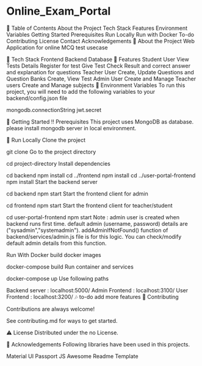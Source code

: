 # Online_Exam_Portal

📔 Table of Contents
About the Project
Tech Stack
Features
Environment Variables
Getting Started
Prerequisites
Run Locally
Run with Docker
To-do
Contributing
License
Contact
Acknowledgements
🌟 About the Project
Web Application for online MCQ test usecase

👾 Tech Stack
Frontend
Backend
Database
🎯 Features
Student User
View Tests Details
Register for test
Give Test
Check Result and correct answer and explanation for questions
Teacher User
Create, Update Questions and Question Banks
Create, View Test
Admin User
Create and Manage Teacher users
Create and Manage subjects
🔑 Environment Variables
To run this project, you will need to add the following variables to your backend/config.json file

mongodb.connectionString jwt.secret

🧰 Getting Started
‼️ Prerequisites
This project uses MongoDB as database. please install mongodb server in local environment.

🏃 Run Locally
Clone the project

  git clone 
Go to the project directory

  cd project-directory
Install dependencies

  cd backend
  npm install
  cd ../frontend
  npm install
  cd ../user-portal-frontend
  npm install
Start the backend server

  cd backend
  npm start
Start the frontend client for admin

  cd frontend
  npm start
Start the frontend client for teacher/student

  cd user-portal-frontend
  npm start
Note : admin user is created when backend runs first time. default admin (username, password) details are ("sysadmin","systemadmin"). addAdminIfNotFound() function of backend/services/admin.js file is for this logic. You can check/modify default admin details from this function.

Run With Docker
build docker images

  docker-compose build
Run container and services

  docker-compose up
Use following paths

  Backend server : localhost:5000/
  Admin Frontend : localhost:3100/
  User  Frontend : localhost:3200/
🎶 to-do
add more features
👋 Contributing

Contributions are always welcome!

See contributing.md for ways to get started.

⚠️ License
Distributed under the no License.

💎 Acknowledgements
Following libraries have been used in this projects.

Material UI
Passport JS
Awesome Readme Template
